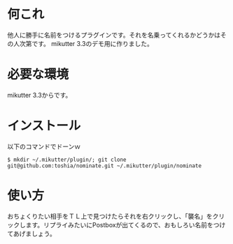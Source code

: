 # 何これ
他人に勝手に名前をつけるプラグインです。それを名乗ってくれるかどうかはその人次第です。
mikutter 3.3のデモ用に作りました。

# 必要な環境
mikutter 3.3からです。

# インストール
以下のコマンドでドーンｗ
```
$ mkdir ~/.mikutter/plugin/; git clone git@github.com:toshia/nominate.git ~/.mikutter/plugin/nominate
```

# 使い方
おちょくりたい相手をＴＬ上で見つけたらそれを右クリックし、「襲名」をクリックします。リプライみたいにPostboxが出てくるので、おもしろい名前をつけてあげましょう。
